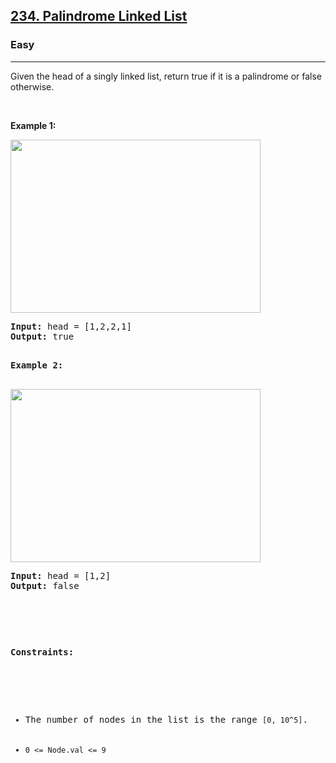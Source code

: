 <h2><a href="https://leetcode.com/problems/palindrome-linked-list/description/">234. Palindrome Linked List</a></h2><h3>Easy</h3><hr><div><p>Given the head of a singly linked list, return true if it is a 
palindrome or false otherwise.

<p>&nbsp;</p>
<p><strong>Example 1:</strong></p>
<img alt="" src="https://assets.leetcode.com/uploads/2021/03/03/pal1linked-list.jpg" style="width: 400px; height: 277px;">
<pre><strong>Input:</strong> head = [1,2,2,1]
<strong>Output:</strong> true

<p><strong>Example 2:</strong></p>
<img alt="" src="https://assets.leetcode.com/uploads/2021/03/03/pal2linked-list.jpg" style="width: 400px; height: 277px;">
<pre><strong>Input:</strong> head = [1,2]
<strong>Output:</strong> false

<p>&nbsp;</p>
<p><strong>Constraints:</strong></p>

<ul>
	<li>The number of nodes in the list is the range <code>[0, 10^5]</code>.</li>
	<li><code>0 <= Node.val <= 9</code></li>
</ul>
</div>